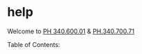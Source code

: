 # help

Welcome to [PH 340.600.01](https://www.jhsph.edu/courses/course/36389/2022/340.600.01/stata-programming) & [PH.340.700.71](https://www.jhsph.edu/courses/course/37447/2022/340.700.71/advanced-stata-programming)

Table of Contents:

```{tableofcontents}
```
